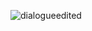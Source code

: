 ![dialogueedited](https://github.com/Amjadshuk/Amjadshuk/assets/95579722/79a9a69d-ebc7-401e-905c-adff5a5943a3)
